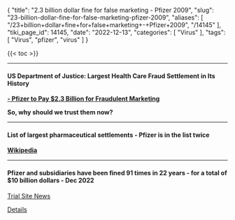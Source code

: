 {
    "title": "2.3 billion dollar fine for false marketing - Pfizer 2009",
    "slug": "23-billion-dollar-fine-for-false-marketing-pfizer-2009",
    "aliases": [
        "/23+billion+dollar+fine+for+false+marketing+-+Pfizer+2009",
        "/14145"
    ],
    "tiki_page_id": 14145,
    "date": "2022-12-13",
    "categories": [
        "Virus"
    ],
    "tags": [
        "Virus",
        "pfizer",
        "virus"
    ]
}


{{< toc >}} 

---

#### US Department of Justice: Largest Health Care Fraud Settlement in Its History

 **[- Pfizer to Pay $2.3 Billion for Fraudulent Marketing](https://www.justice.gov/opa/pr/justice-department-announces-largest-health-care-fraud-settlement-its-history)** 

 **So, why should we trust them now?** 

---

#### List of largest pharmaceutical settlements - Pfizer is in the list twice

 **[Wikipedia](https://en.wikipedia.org/wiki/List_of_largest_pharmaceutical_settlements)** 

---

#### Pfizer and  subsidiaries have been fined 91 times in 22 years - for a total of $10 billion dollars - Dec 2022

[Trial Site News](https://www.trialsitenews.com/a/pfizers-regulatory-violation-fines-exceed-10-billion-but-operations-continue-5aeed5d5)

[Details](https://violationtracker.goodjobsfirst.org/?parent=pfizer&order=pen_year&sort=desc)